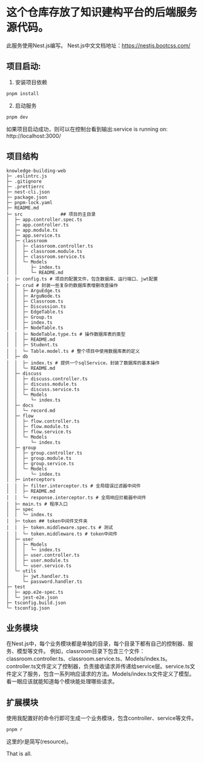 # 这个仓库存放了知识建构平台的后端服务源代码。

此服务使用Nest.js编写。
Nest.js中文文档地址：https://nestjs.bootcss.com/

## 项目启动:

1. 安装项目依赖

```shell
pnpm install
```

2. 启动服务

```shell
pnpm dev
```

如果项目启动成功，则可以在控制台看到输出:service is running on: http://localhost:3000/


## 项目结构

```
knowledge-building-web
├─ .eslintrc.js
├─ .gitignore
├─ .prettierrc
├─ nest-cli.json
├─ package.json
├─ pnpm-lock.yaml
├─ README.md
├─ src              ## 项目的主目录
│  ├─ app.controller.spec.ts
│  ├─ app.controller.ts
│  ├─ app.module.ts
│  ├─ app.service.ts
│  ├─ classroom
│  │  ├─ classroom.controller.ts
│  │  ├─ classroom.module.ts
│  │  ├─ classroom.service.ts
│  │  └─ Models
│  │     ├─ index.ts
│  │     └─ README.md
│  ├─ config.ts # 项目的配置文件，包含数据库、运行端口、jwt配置
│  ├─ crud # 封装一些复杂的数据库表增删改查操作
│  │  ├─ ArguEdge.ts
│  │  ├─ ArguNode.ts
│  │  ├─ Classroom.ts
│  │  ├─ Discussion.ts
│  │  ├─ EdgeTable.ts
│  │  ├─ Group.ts
│  │  ├─ index.ts
│  │  ├─ NodeTable.ts
│  │  ├─ NodeTable.type.ts # 操作数据库表的类型
│  │  ├─ README.md
│  │  ├─ Student.ts
│  │  └─ Table.model.ts # 整个项目中使用数据库表的定义
│  ├─ db
│  │  ├─ index.ts # 提供一个sqlService，封装了数据库的基本操作
│  │  └─ README.md
│  ├─ discuss
│  │  ├─ discuss.controller.ts
│  │  ├─ discuss.module.ts
│  │  ├─ discuss.service.ts
│  │  └─ Models
│  │     └─ index.ts
│  ├─ docs
│  │  └─ record.md
│  ├─ flow
│  │  ├─ flow.controller.ts
│  │  ├─ flow.module.ts
│  │  ├─ flow.service.ts
│  │  └─ Models
│  │     └─ index.ts
│  ├─ group
│  │  ├─ group.controller.ts
│  │  ├─ group.module.ts
│  │  ├─ group.service.ts
│  │  └─ Models
│  │     └─ index.ts
│  ├─ interceptors 
│  │  ├─ filter.interceptor.ts # 全局错误过滤器中间件
│  │  ├─ README.md
│  │  └─ response.interceptor.ts # 全局响应拦截器中间件
│  ├─ main.ts # 程序入口
│  ├─ spec
│  │  └─ index.ts
│  ├─ token ## token中间件文件夹
│  │  ├─ token.middleware.spec.ts # 测试
│  │  └─ token.middleware.ts # token中间件
│  ├─ user
│  │  ├─ Models
│  │  │  └─ index.ts
│  │  ├─ user.controller.ts
│  │  ├─ user.module.ts
│  │  └─ user.service.ts
│  └─ utils
│     ├─ jwt.handler.ts
│     └─ password.handler.ts
├─ test
│  ├─ app.e2e-spec.ts
│  └─ jest-e2e.json
├─ tsconfig.build.json
└─ tsconfig.json
```

## 业务模块
在Nest.js中，每个业务模块都是单独的目录，每个目录下都有自己的控制器、服务、模型等文件。
例如，classroom目录下包含三个文件：classroom.controller.ts、classroom.service.ts、Models/index.ts。
controller.ts文件定义了控制器，负责接收请求并传递给service层。service.ts文件定义了服务，包含一系列响应请求的方法。Models/index.ts文件定义了模型。
看一眼应该就能知道每个模块能处理哪些请求。

## 扩展模块
使用我配置好的命令行即可生成一个业务模块，包含controller、service等文件。
```
pnpm r
```
这里的r是简写(resource)。


That is all.
